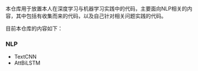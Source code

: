 本仓库用于放置本人在深度学习与机器学习实践中的代码，主要面向NLP相关的内容，其中包括有收集而来的代码，以及自己针对相关问题实践的代码。

目前本仓库的内容如下：

### NLP
- TextCNN
- AttBiLSTM
